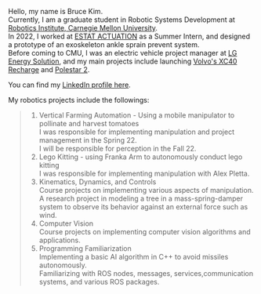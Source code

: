 Hello, my name is Bruce Kim.<br>
Currently, I am a graduate student in Robotic Systems Development at [Robotics Institute, Carnegie Mellon University](https://mrsd.ri.cmu.edu/).<br>
In 2022, I worked at [ESTAT ACTUATION](https://www.estat.tech/) as a Summer Intern, and designed a prototype of an exoskeleton ankle sprain prevent system.<br> 
Before coming to CMU, I was an electric vehicle project manager at [LG Energy Solution](https://www.lgensol.com/en/index), and my main projects include launching [Volvo's XC40 Recharge](https://www.volvocars.com/us/cars/xc40-electric/) and [Polestar 2](https://www.polestar.com/us/polestar-2/?gclid=Cj0KCQjwgO2XBhCaARIsANrW2X2YTRw3fGUYTmroSBMY-6JWCbTPU8DjG0GSLgrXD-qB-aOnBHXe-UYaAqEvEALw_wcB).<br>

You can find my [LinkedIn profile here](https://www.linkedin.com/in/brucekwangkyunkim).<br>

My robotics projects include the followings: <br>

>1. Vertical Farming Automation - Using a mobile manipulator to pollinate and harvest tomatoes<br>
  I was responsible for implementing manipulation and project management in the Spring 22. <br>
  I will be responsible for perception in the Fall 22. <br>
>2. Lego Kitting - using Franka Arm to autonomously conduct lego kitting<br>
  I was responsible for implementing manipulation with Alex Pletta. <br>
>3. Kinematics, Dynamics, and Controls <br>
  Course projects on implementing various aspects of manipulation. <br>
  A research project in modeling a tree in a mass-spring-damper system to observe its behavior against an external force such as wind. <br>
>4. Computer Vision <br>
  Course projects on implementing computer vision algorithms and applications. <br>
>5. Programming Familiarization <br>
  Implementing a basic AI algorithm in C++ to avoid missiles autonomously. <br>
  Familiarizing with ROS nodes, messages, services,communication systems, and various ROS packages.
